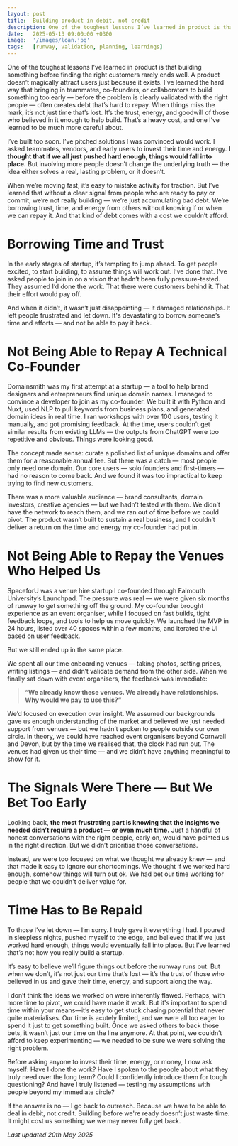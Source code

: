 ```yaml
---
layout: post
title:  Building product in debit, not credit
description: One of the toughest lessons I’ve learned in product is that involving others before truly validating the problem doesn’t reduce risk — it just leads to bad debt.
date:   2025-05-13 09:00:00 +0300
image:  '/images/loan.jpg'
tags:   [runway, validation, planning, learnings]
---
```


One of the toughest lessons I’ve learned in product is that building something before finding the right customers rarely ends well. A product doesn’t magically attract users just because it exists. I’ve learned the hard way that bringing in teammates, co-founders, or collaborators to build something too early — before the problem is clearly validated with the right people — often creates debt that’s hard to repay. When things miss the mark, it’s not just time that’s lost. It’s the trust, energy, and goodwill of those who believed in it enough to help build. That’s a heavy cost, and one I’ve learned to be much more careful about.

I’ve built too soon. I’ve pitched solutions I was convinced would work. I asked teammates, vendors, and early users to invest their time and energy. **I thought that if we all just pushed hard enough, things would fall into place.** But involving more people doesn’t change the underlying truth — the idea either solves a real, lasting problem, or it doesn’t.

When we’re moving fast, it’s easy to mistake activity for traction. But I’ve learned that without a clear signal from people who are ready to pay or commit, we’re not really building — we’re just accumulating bad debt. We’re borrowing trust, time, and energy from others without knowing if or when we can repay it. And that kind of debt comes with a cost we couldn’t afford.

# Borrowing Time and Trust

In the early stages of startup, it’s tempting to jump ahead. To get people excited, to start building, to assume things will work out. I’ve done that. I’ve asked people to join in on a vision that hadn’t been fully pressure-tested. They assumed I’d done the work. That there were customers behind it. That their effort would pay off.

And when it didn’t, it wasn’t just disappointing — it damaged relationships. It left people frustrated and let down. It's devastating to borrow someone’s time and efforts — and not be able to pay it back.

# Not Being Able to Repay A Technical Co-Founder

Domainsmith was my first attempt at a startup — a tool to help brand designers and entrepreneurs find unique domain names. I managed to convince a developer to join as my co-founder. We built it with Python and Nuxt, used NLP to pull keywords from business plans, and generated domain ideas in real time. I ran workshops with over 100 users, testing it manually, and got promising feedback. At the time, users couldn’t get similar results from existing LLMs — the outputs from ChatGPT were too repetitive and obvious. Things were looking good.

The concept made sense: curate a polished list of unique domains and offer them for a reasonable annual fee. But there was a catch — most people only need one domain. Our core users — solo founders and first-timers — had no reason to come back. And we found it was too impractical to keep trying to find new customers.

There was a more valuable audience — brand consultants, domain investors, creative agencies — but we hadn’t tested with them. We didn’t have the network to reach them, and we ran out of time before we could pivot. The product wasn’t built to sustain a real business, and I couldn’t deliver a return on the time and energy my co-founder had put in.

# Not Being Able to Repay the Venues Who Helped Us

SpaceforU was a venue hire startup I co-founded through Falmouth University’s Launchpad. The pressure was real — we were given six months of runway to get something off the ground. My co-founder brought experience as an event organiser, while I focused on fast builds, tight feedback loops, and tools to help us move quickly. We launched the MVP in 24 hours, listed over 40 spaces within a few months, and iterated the UI based on user feedback.

But we still ended up in the same place.

We spent all our time onboarding venues — taking photos, setting prices, writing listings — and didn’t validate demand from the other side. When we finally sat down with event organisers, the feedback was immediate:

>**“We already know these venues. We already have relationships. Why would we pay to use this?”**

We’d focused on execution over insight. We assumed our backgrounds gave us enough understanding of the market and believed we just needed support from venues — but we hadn’t spoken to people outside our own circle. In theory, we could have reached event organisers beyond Cornwall and Devon, but by the time we realised that, the clock had run out. The venues had given us their time — and we didn’t have anything meaningful to show for it.

# The Signals Were There — But We Bet Too Early

Looking back, **the most frustrating part is knowing that the insights we needed didn’t require a product — or even much time.** Just a handful of honest conversations with the right people, early on, would have pointed us in the right direction. But we didn’t prioritise those conversations.

Instead, we were too focused on what we thought we already knew — and that made it easy to ignore our shortcomings. We thought if we worked hard enough, somehow things will turn out ok. We had bet our time working for people that we couldn't deliver value for.

# Time Has to Be Repaid

To those I’ve let down — I’m sorry. I truly gave it everything I had. I poured in sleepless nights, pushed myself to the edge, and believed that if we just worked hard enough, things would eventually fall into place. But I’ve learned that’s not how you really build a startup.

It’s easy to believe we’ll figure things out before the runway runs out. But when we don’t, it’s not just our time that’s lost — it’s the trust of those who believed in us and gave their time, energy, and support along the way.

I don’t think the ideas we worked on were inherently flawed. Perhaps, with more time to pivot, we could have made it work. But it's important to spend time within your means—it’s easy to get stuck chasing potential that never quite materialises. Our time is acutely limited, and we were all too eager to spend it just to get something built. Once we asked others to back those bets, it wasn’t just our time on the line anymore. At that point, we couldn’t afford to keep experimenting — we needed to be sure we were solving the right problem.

Before asking anyone to invest their time, energy, or money, I now ask myself: Have I done the work? Have I spoken to the people about what they truly need over the long term? Could I confidently introduce them for tough questioning? And have I truly listened — testing my assumptions with people beyond my immediate circle?

If the answer is no — I go back to outreach. Because we have to be able to deal in debit, not credit. Building before we're ready doesn’t just waste time. It might cost us something we we may never fully get back.

*Last updated 20th May 2025*
